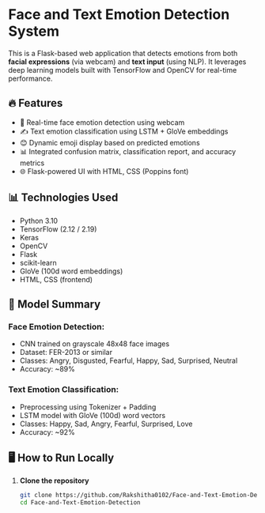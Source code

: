 # Face and Text Emotion Detection System

This is a Flask-based web application that detects emotions from both **facial expressions** (via webcam) and **text input** (using NLP). It leverages deep learning models built with TensorFlow and OpenCV for real-time performance.

## 🔥 Features

- 🎥 Real-time face emotion detection using webcam
- ✍️ Text emotion classification using LSTM + GloVe embeddings
- 😊 Dynamic emoji display based on predicted emotions
- 📊 Integrated confusion matrix, classification report, and accuracy metrics
- 🌐 Flask-powered UI with HTML, CSS (Poppins font)

## 📊 Technologies Used

- Python 3.10  
- TensorFlow (2.12 / 2.19)
- Keras
- OpenCV
- Flask
- scikit-learn
- GloVe (100d word embeddings)
- HTML, CSS (frontend)

## 🧠 Model Summary

### Face Emotion Detection:
- CNN trained on grayscale 48x48 face images
- Dataset: FER-2013 or similar
- Classes: Angry, Disgusted, Fearful, Happy, Sad, Surprised, Neutral
- Accuracy: ~89%

### Text Emotion Classification:
- Preprocessing using Tokenizer + Padding
- LSTM model with GloVe (100d) word vectors
- Classes: Happy, Sad, Angry, Fearful, Surprised, Love
- Accuracy: ~92%

## 🖥️ How to Run Locally

1. **Clone the repository**  
   ```bash
   git clone https://github.com/Rakshitha0102/Face-and-Text-Emotion-Detection.git
   cd Face-and-Text-Emotion-Detection
